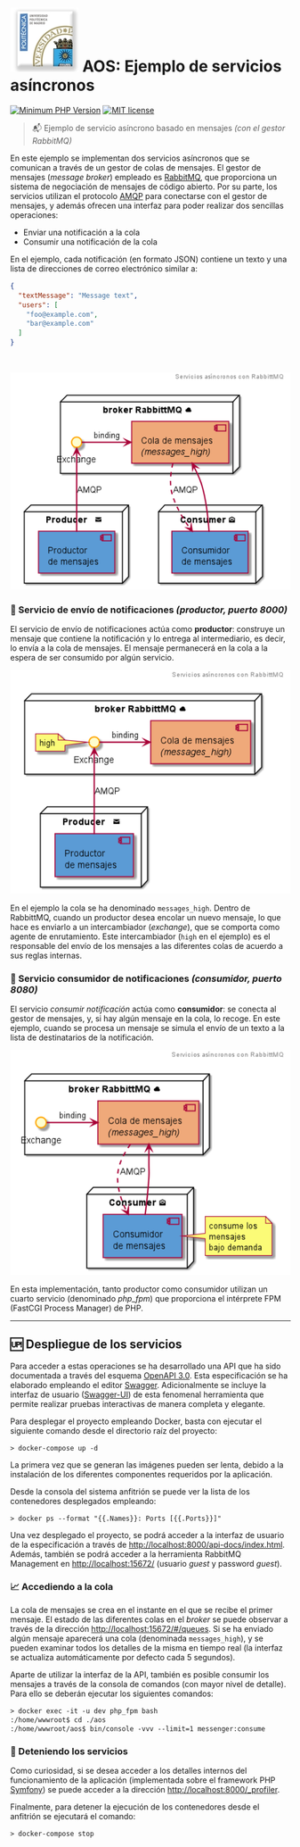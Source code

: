![logo UPM](https://raw.githubusercontent.com/laracabrera/AOS/master/tarea1/logo_upm.jpg) AOS: Ejemplo de servicios asíncronos
======================================

[![Minimum PHP Version](https://img.shields.io/badge/php-%5E7.4-blue.svg)](http://php.net/)
[![MIT license](http://img.shields.io/badge/license-MIT-brightgreen.svg)](http://opensource.org/licenses/MIT)
> 📬 Ejemplo de servicio asíncrono basado en mensajes _(con el gestor RabbitMQ)_

En este ejemplo se implementan dos servicios asíncronos que se comunican a través de un gestor de colas de mensajes.
El gestor de mensajes (_message broker_) empleado es [RabbitMQ][rabbitmq], que proporciona un sistema de negociación
de mensajes de código abierto. Por su parte, los servicios utilizan el protocolo [AMQP][amqp] para conectarse con 
el gestor de mensajes, y además ofrecen una interfaz para poder realizar dos sencillas operaciones:
- Enviar una notificación a la cola
- Consumir una notificación de la cola

En el ejemplo, cada notificación (en formato JSON) contiene un texto y una lista de direcciones de
correo electrónico similar a:
```json
{
  "textMessage": "Message text",
  "users": [
    "foo@example.com",
    "bar@example.com"
  ]
}
```
&nbsp;

![img](public/img/imagen1.png)
### 📨 Servicio de envío de notificaciones _(productor, puerto 8000)_
El servicio de envío de notificaciones actúa como **productor**: construye un mensaje que contiene la
notificación y lo entrega al intermediario, es decir, lo envía a la cola de mensajes. El mensaje permanecerá
en la cola a la espera de ser consumido por algún servicio.

![img](public/img/imagen2.png)

En el ejemplo la cola se ha denominado `messages_high`. Dentro de RabbittMQ, cuando un productor desea
encolar un nuevo mensaje, lo que hace es enviarlo a un intercambiador (_exchange_), que se
comporta como agente de enrutamiento. Este intercambiador (`high` en el ejemplo) es el responsable
del envío de los mensajes a las diferentes colas de acuerdo a sus reglas internas. 

### 📩 Servicio consumidor de notificaciones _(consumidor, puerto 8080)_
El servicio _consumir notificación_ actúa como **consumidor**: se conecta al gestor de mensajes, 
y, si hay algún mensaje en la cola, lo recoge. En este ejemplo, cuando se procesa un mensaje se simula el
envío de un texto a la lista de destinatarios de la notificación.

![img](public/img/imagen3.png)

En esta implementación, tanto productor como consumidor utilizan un cuarto servicio
(denominado _php_fpm_) que proporciona el intérprete FPM (FastCGI Process Manager) de PHP.

***
## 🆙 Despliegue de los servicios

Para acceder a estas operaciones se ha desarrollado una API que ha sido documentada
a través del esquema [OpenAPI 3.0][openapi]. Esta especificación se ha elaborado empleando el editor
[Swagger][swagger]. Adicionalmente se incluye la interfaz de usuario ([Swagger-UI][swagger-ui])
de esta fenomenal herramienta que permite realizar pruebas interactivas de manera completa y elegante.

Para desplegar el proyecto empleando Docker, basta con ejecutar el siguiente comando 
desde el directorio raíz del proyecto:

```
> docker-compose up -d
```

La primera vez que se generan las imágenes pueden ser lenta, debido a la instalación de los
diferentes componentes requeridos por la aplicación.

Desde la consola del sistema anfitrión se puede ver la lista de los contenedores desplegados empleando:
```
> docker ps --format "{{.Names}}: Ports [{{.Ports}}]"
``` 

Una vez desplegado el proyecto, se podrá acceder a la interfaz de usuario de la especificación 
a través de [http://localhost:8000/api-docs/index.html][lh]. Además, también se podrá acceder a la herramienta
RabbitMQ Management en [http://localhost:15672/][rmq] (usuario _guest_ y password _guest_).

### 📈 Accediendo a la cola

La cola de mensajes se crea en el instante en el que se recibe el primer mensaje. El
estado de las diferentes colas en el _broker_ se puede observar a través de la dirección
[http://localhost:15672/#/queues](http://localhost:15672/#/queues). Si se ha enviado algún
mensaje aparecerá una cola (denominada `messages_high`), y se pueden examinar todos los
detalles de la misma en tiempo real (la interfaz se actualiza automáticamente por defecto cada 5 segundos).

Aparte de utilizar la interfaz de la API, también es posible consumir los mensajes a través
de la consola de comandos (con mayor nivel de detalle). Para ello se deberán ejecutar los
siguientes comandos:
```
> docker exec -it -u dev php_fpm bash
:/home/wwwroot$ cd ./aos
:/home/wwwroot/aos$ bin/console -vvv --limit=1 messenger:consume
```

### 🛑 Deteniendo los servicios

Como curiosidad, si se desea acceder a los detalles internos del funcionamiento de la aplicación
(implementada sobre el framework PHP [Symfony][sf]) se puede acceder a la dirección
[http://localhost:8000/_profiler][profiler].

Finalmente, para detener la ejecución de los contenedores desde el anfitrión se ejecutará el comando:
```
> docker-compose stop
```

[lh]: http://localhost:8000/api-docs/index.html
[openapi]: https://www.openapis.org/
[profiler]: http://localhost:8000/_profiler
[swagger]: http://swagger.io/
[swagger-ui]: https://github.com/swagger-api/swagger-ui
[amqp]: https://www.amqp.org/
[rabbitmq]: https://www.rabbitmq.com/
[rmq]: http://localhost:15672/#/
[sf]: https://symfony.com/